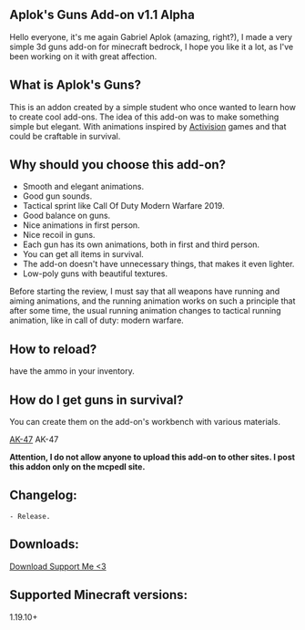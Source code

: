 ## Aplok's Guns Add-on v1.1 Alpha
Hello everyone, it's me again Gabriel Aplok (amazing, right?), I made a very simple 3d guns add-on for minecraft bedrock, I hope you like it a lot, as I've been working on it with great affection.

## What is Aplok's Guns?
This is an addon created by a simple student who once wanted to learn how to create cool add-ons. The idea of ​​this add-on was to make something simple but elegant. With animations inspired by [Activision](https://www.activision.com/) games and that could be craftable in survival.

## Why should you choose this add-on?
- Smooth and elegant animations.
- Good gun sounds.
- Tactical sprint like Call Of Duty Modern Warfare 2019.
- Good balance on guns.
- Nice animations in first person.
- Nice recoil in guns.
- Each gun has its own animations, both in first and third person.
- You can get all items in survival.
- The add-on doesn't have unnecessary things, that makes it even lighter.
- Low-poly guns with beautiful textures.

Before starting the review, I must say that all weapons have running and aiming animations, and the running animation works on such a principle that after some time, the usual running animation changes to tactical running animation, like in call of duty: modern warfare.

## How to reload?
have the ammo in your inventory.

## How do I get guns in survival?
You can create them on the add-on's workbench with various materials.

[AK-47](https://cdn.linkvertise.com/link_images/385721)
AK-47

**Attention, I do not allow anyone to upload this add-on to other sites. I post this addon only on the mcpedl site.**

## Changelog:
```
- Release.
```

## Downloads:
[Download Support Me <3](https://link-center.net/173623/aplok-guns-3d-add-on)

## Supported Minecraft versions:
1.19.10+
